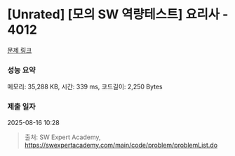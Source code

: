 # [Unrated] [모의 SW 역량테스트] 요리사 - 4012 

[문제 링크](https://swexpertacademy.com/main/code/problem/problemDetail.do?contestProbId=AWIeUtVakTMDFAVH) 

### 성능 요약

메모리: 35,288 KB, 시간: 339 ms, 코드길이: 2,250 Bytes

### 제출 일자

2025-08-16 10:28



> 출처: SW Expert Academy, https://swexpertacademy.com/main/code/problem/problemList.do